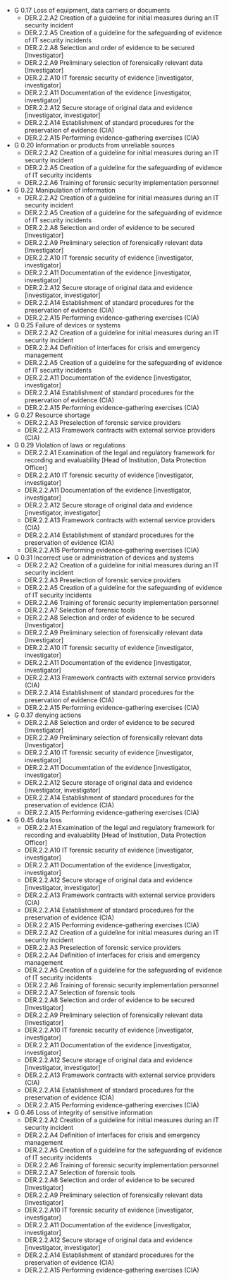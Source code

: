 * G 0.17 Loss of equipment, data carriers or documents
  * DER.2.2.A2 Creation of a guideline for initial measures during an IT security incident
  * DER.2.2.A5 Creation of a guideline for the safeguarding of evidence of IT security incidents
  * DER.2.2.A8 Selection and order of evidence to be secured [Investigator]
  * DER.2.2.A9 Preliminary selection of forensically relevant data [Investigator]
  * DER.2.2.A10 IT forensic security of evidence [investigator, investigator]
  * DER.2.2.A11 Documentation of the evidence [investigator, investigator]
  * DER.2.2.A12 Secure storage of original data and evidence [investigator, investigator]
  * DER.2.2.A14 Establishment of standard procedures for the preservation of evidence (CIA)
  * DER.2.2.A15 Performing evidence-gathering exercises (CIA)
* G 0.20 Information or products from unreliable sources
  * DER.2.2.A2 Creation of a guideline for initial measures during an IT security incident
  * DER.2.2.A5 Creation of a guideline for the safeguarding of evidence of IT security incidents
  * DER.2.2.A6 Training of forensic security implementation personnel
* G 0.22 Manipulation of information
  * DER.2.2.A2 Creation of a guideline for initial measures during an IT security incident
  * DER.2.2.A5 Creation of a guideline for the safeguarding of evidence of IT security incidents
  * DER.2.2.A8 Selection and order of evidence to be secured [Investigator]
  * DER.2.2.A9 Preliminary selection of forensically relevant data [Investigator]
  * DER.2.2.A10 IT forensic security of evidence [investigator, investigator]
  * DER.2.2.A11 Documentation of the evidence [investigator, investigator]
  * DER.2.2.A12 Secure storage of original data and evidence [investigator, investigator]
  * DER.2.2.A14 Establishment of standard procedures for the preservation of evidence (CIA)
  * DER.2.2.A15 Performing evidence-gathering exercises (CIA)
* G 0.25 Failure of devices or systems
  * DER.2.2.A2 Creation of a guideline for initial measures during an IT security incident
  * DER.2.2.A4 Definition of interfaces for crisis and emergency management
  * DER.2.2.A5 Creation of a guideline for the safeguarding of evidence of IT security incidents
  * DER.2.2.A11 Documentation of the evidence [investigator, investigator]
  * DER.2.2.A14 Establishment of standard procedures for the preservation of evidence (CIA)
  * DER.2.2.A15 Performing evidence-gathering exercises (CIA)
* G 0.27 Resource shortage
  * DER.2.2.A3 Preselection of forensic service providers
  * DER.2.2.A13 Framework contracts with external service providers (CIA)
* G 0.29 Violation of laws or regulations
  * DER.2.2.A1 Examination of the legal and regulatory framework for recording and evaluability [Head of Institution, Data Protection Officer]
  * DER.2.2.A10 IT forensic security of evidence [investigator, investigator]
  * DER.2.2.A11 Documentation of the evidence [investigator, investigator]
  * DER.2.2.A12 Secure storage of original data and evidence [investigator, investigator]
  * DER.2.2.A13 Framework contracts with external service providers (CIA)
  * DER.2.2.A14 Establishment of standard procedures for the preservation of evidence (CIA)
  * DER.2.2.A15 Performing evidence-gathering exercises (CIA)
* G 0.31 Incorrect use or administration of devices and systems
  * DER.2.2.A2 Creation of a guideline for initial measures during an IT security incident
  * DER.2.2.A3 Preselection of forensic service providers
  * DER.2.2.A5 Creation of a guideline for the safeguarding of evidence of IT security incidents
  * DER.2.2.A6 Training of forensic security implementation personnel
  * DER.2.2.A7 Selection of forensic tools
  * DER.2.2.A8 Selection and order of evidence to be secured [Investigator]
  * DER.2.2.A9 Preliminary selection of forensically relevant data [Investigator]
  * DER.2.2.A10 IT forensic security of evidence [investigator, investigator]
  * DER.2.2.A11 Documentation of the evidence [investigator, investigator]
  * DER.2.2.A13 Framework contracts with external service providers (CIA)
  * DER.2.2.A14 Establishment of standard procedures for the preservation of evidence (CIA)
  * DER.2.2.A15 Performing evidence-gathering exercises (CIA)
* G 0.37 denying actions
  * DER.2.2.A8 Selection and order of evidence to be secured [Investigator]
  * DER.2.2.A9 Preliminary selection of forensically relevant data [Investigator]
  * DER.2.2.A10 IT forensic security of evidence [investigator, investigator]
  * DER.2.2.A11 Documentation of the evidence [investigator, investigator]
  * DER.2.2.A12 Secure storage of original data and evidence [investigator, investigator]
  * DER.2.2.A14 Establishment of standard procedures for the preservation of evidence (CIA)
  * DER.2.2.A15 Performing evidence-gathering exercises (CIA)
* G 0.45 data loss
  * DER.2.2.A1 Examination of the legal and regulatory framework for recording and evaluability [Head of Institution, Data Protection Officer]
  * DER.2.2.A10 IT forensic security of evidence [investigator, investigator]
  * DER.2.2.A11 Documentation of the evidence [investigator, investigator]
  * DER.2.2.A12 Secure storage of original data and evidence [investigator, investigator]
  * DER.2.2.A13 Framework contracts with external service providers (CIA)
  * DER.2.2.A14 Establishment of standard procedures for the preservation of evidence (CIA)
  * DER.2.2.A15 Performing evidence-gathering exercises (CIA)
  * DER.2.2.A2 Creation of a guideline for initial measures during an IT security incident
  * DER.2.2.A3 Preselection of forensic service providers
  * DER.2.2.A4 Definition of interfaces for crisis and emergency management
  * DER.2.2.A5 Creation of a guideline for the safeguarding of evidence of IT security incidents
  * DER.2.2.A6 Training of forensic security implementation personnel
  * DER.2.2.A7 Selection of forensic tools
  * DER.2.2.A8 Selection and order of evidence to be secured [Investigator]
  * DER.2.2.A9 Preliminary selection of forensically relevant data [Investigator]
  * DER.2.2.A10 IT forensic security of evidence [investigator, investigator]
  * DER.2.2.A11 Documentation of the evidence [investigator, investigator]
  * DER.2.2.A12 Secure storage of original data and evidence [investigator, investigator]
  * DER.2.2.A13 Framework contracts with external service providers (CIA)
  * DER.2.2.A14 Establishment of standard procedures for the preservation of evidence (CIA)
  * DER.2.2.A15 Performing evidence-gathering exercises (CIA)
* G 0.46 Loss of integrity of sensitive information
  * DER.2.2.A2 Creation of a guideline for initial measures during an IT security incident
  * DER.2.2.A4 Definition of interfaces for crisis and emergency management
  * DER.2.2.A5 Creation of a guideline for the safeguarding of evidence of IT security incidents
  * DER.2.2.A6 Training of forensic security implementation personnel
  * DER.2.2.A7 Selection of forensic tools
  * DER.2.2.A8 Selection and order of evidence to be secured [Investigator]
  * DER.2.2.A9 Preliminary selection of forensically relevant data [Investigator]
  * DER.2.2.A10 IT forensic security of evidence [investigator, investigator]
  * DER.2.2.A11 Documentation of the evidence [investigator, investigator]
  * DER.2.2.A12 Secure storage of original data and evidence [investigator, investigator]
  * DER.2.2.A14 Establishment of standard procedures for the preservation of evidence (CIA)
  * DER.2.2.A15 Performing evidence-gathering exercises (CIA)
